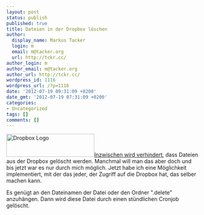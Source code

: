 ```yaml
---
layout: post
status: publish
published: true
title: Dateien in der Dropbox löschen
author:
  display_name: Markus Tacker
  login: m
  email: m@tacker.org
  url: http://tckr.cc/
author_login: m
author_email: m@tacker.org
author_url: http://tckr.cc/
wordpress_id: 1116
wordpress_url: /?p=1116
date: '2012-07-19 09:31:09 +0200'
date_gmt: '2012-07-19 07:31:09 +0200'
categories:
- Uncategorized
tags: []
comments: []
---
```

<p><a href="http://db.tt/NYepoPI"><img class="alignright size-full wp-image-553" title="Dropbox" src="http://studium.coderbyheart.de/wp-content/uploads/2011/05/logo.png" alt="Dropbox Logo" width="231" height="60" /></a><a href="http://studium.coderbyheart.de/kleines-update-am-read-mi-zu-dropbox-sync">Inzwischen wird verhindert</a>, dass Dateien aus der Dropbox gelöscht werden. Manchmal will man das aber doch und bis jetzt war es nur durch mich möglich. Jetzt habe ich eine Möglichkeit implementiert, mit der das jeder, der Zugriff auf die Dropbox hat, das selber machen kann.</p>
<p>Es genügt an den Dateinamen der Datei oder den Ordner ".delete" anzuhängen. Dann wird diese Datei durch einen stündlichen Cronjob gelöscht.</p>

